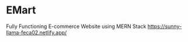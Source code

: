 # EMart
Fully Functioning E-commerce Website using MERN Stack https://sunny-llama-feca02.netlify.app/
